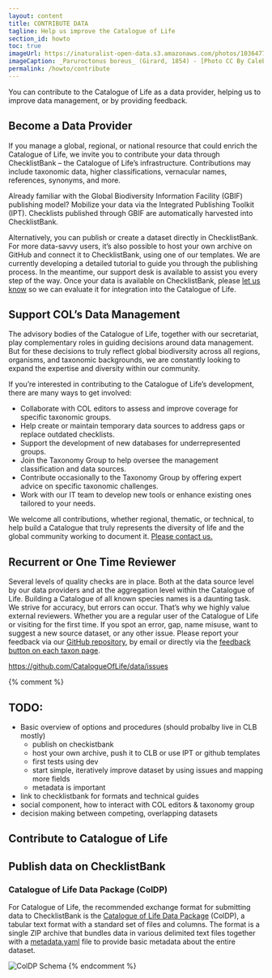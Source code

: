 ```yaml
---
layout: content
title: CONTRIBUTE DATA
tagline: Help us improve the Catalogue of Life 
section_id: howto
toc: true
imageUrl: https://inaturalist-open-data.s3.amazonaws.com/photos/103647753/large.jpg
imageCaption: _Paruroctonus boreus_ (Girard, 1854) - [Photo CC By Caleb Catto](https://www.inaturalist.org/observations/237043199)
permalink: /howto/contribute
---
```


You can contribute to the Catalogue of Life as a data provider, helping us to improve data management, or by providing feedback.

## Become a Data Provider

If you manage a global, regional, or national resource that could enrich the Catalogue of Life, we invite you to contribute your data through ChecklistBank – the Catalogue of Life’s infrastructure. Contributions may include taxonomic data, higher classifications, vernacular names, references, synonyms, and more.

Already familiar with the Global Biodiversity Information Facility (GBIF) publishing model? Mobilize your data via the Integrated Publishing Toolkit (IPT). Checklists published through GBIF are automatically harvested into ChecklistBank.

Alternatively, you can publish or create a dataset directly in ChecklistBank. For more data-savvy users, it’s also possible to host your own archive on GitHub and connect it to ChecklistBank, using one of our templates. We are currently developing a detailed tutorial to guide you through the publishing process. In the meantime, our support desk is available to assist you every step of the way.
Once your data is available on ChecklistBank, please [let us know](/howto/contact) so we can evaluate it for integration into the Catalogue of Life.

## Support COL’s Data Management

The advisory bodies of the Catalogue of Life, together with our secretariat, play complementary roles in guiding decisions around data management. But for these decisions to truly reflect global biodiversity across all regions, organisms, and taxonomic backgrounds, we are constantly looking to expand the expertise and diversity within our community.

If you’re interested in contributing to the Catalogue of Life’s development, there are many ways to get involved:

- Collaborate with COL editors to assess and improve coverage for specific taxonomic groups.
- Help create or maintain temporary data sources to address gaps or replace outdated checklists.
- Support the development of new databases for underrepresented groups.
- Join the Taxonomy Group to help oversee the management classification and data sources.
- Contribute occasionally to the Taxonomy Group by offering expert advice on specific taxonomic challenges.
- Work with our IT team to develop new tools or enhance existing ones tailored to your needs.

We welcome all contributions, whether regional, thematic, or technical, to help build a Catalogue that truly represents the diversity of life and the global community working to document it. [Please contact us.](/howto/contact)


## Recurrent or One Time Reviewer

Several levels of quality checks are in place. Both at the data source level by our data providers and at the aggregation level within the Catalogue of Life. Building a Catalogue of all known species names is a daunting task. We strive for accuracy, but errors can occur. That’s why we highly value external reviewers. Whether you are a regular user of the Catalogue of Life or visiting for the first time. If you spot an error, gap, name misuse, want to suggest a new source dataset, or any other issue. Please report your feedback via our [GitHub repository](https://github.com/CatalogueOfLife/data/issues), by email or directly via the [feedback button on each taxon page](/howto/contact#feedback-on-a-name-or-taxon).

https://github.com/CatalogueOfLife/data/issues

{% comment %}

## TODO:
 - Basic overview of options and procedures (should probalby live in CLB mostly)
    - publish on checkistbank
    - host your own archive, push it to CLB or use IPT or github templates
    - first tests using dev
    - start simple, iteratively improve dataset by using issues and mapping more fields
    - metadata is important
 - link to checklistbank for formats and technical guides
 - social component, how to interact with COL editors & taxonomy group
 - decision making between competing, overlapping datasets
 

## Contribute to Catalogue of Life


## Publish data on ChecklistBank

### Catalogue of Life Data Package (ColDP)
For Catalogue of Life, the recommended exchange format for submitting data to ChecklistBank 
is the [Catalogue of Life Data Package](https://catalogueoflife.github.io/coldp/) (ColDP), 
a tabular text format with a standard set of files and columns. 
The format is a single ZIP archive that bundles data in various delimited text files together with 
a [metadata.yaml](https://catalogueoflife.github.io/coldp/metadata.yaml) file to provide basic metadata about the entire dataset.

![ColDP Schema](https://catalogueoflife.github.io/coldp/docs/schema.png)
{% endcomment %}
